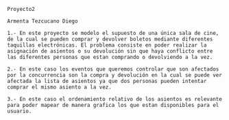 	Proyecto2 

	Armenta Tezcucano Diego

	1.- En este proyecto se modelo el supuesto de una única sala de cine, de la cual se pueden comprar y devolver boletos mediante diferentes taquillas electrónicas. El problema consiste en poder realizar la asignación de asientos o su devolución sin que haya conflicto entre las diferentes personas que estan comprando o devolviendo a la vez.

	2.- En este caso los eventos que queremos controlar que son afectados por la concurrencia son la compra y devolución en la cual se puede ver afectada la lista de asientos ya que dos personas pueden intentar comprar el mismo asiento a la vez. 

	3.- En este caso el ordenamiento relativo de los asientos es relevante para poder mapear de manera grafica los que estan disponibles para el usuario.
